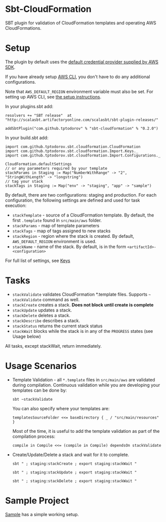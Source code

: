 Sbt-CloudFormation
==================

SBT plugin for validation of CloudFormation templates and operating AWS CloudFormations.

Setup
=====

The plugin by default uses the [default credential provider supplied by AWS SDK](http://docs.aws.amazon.com/AWSJavaSDK/latest/javadoc/com/amazonaws/auth/DefaultAWSCredentialsProviderChain.html).

If you have already setup [AWS CLI](http://aws.amazon.com/cli/), you don't have to do any additional configurations.

Note that `AWS_DEFAULT_REGION` environment variable must also be set. For setting up AWS CLI, see [the setup instructions](http://docs.aws.amazon.com/cli/latest/userguide/cli-chap-getting-started.html).

In your plugins.sbt add:
    
    resolvers += "SBT release"  at "http://scalasbt.artifactoryonline.com/scalasbt/sbt-plugin-releases/"
    
    addSbtPlugin("com.github.tptodorov" % "sbt-cloudformation" % "0.2.0")


In your build.sbt add:

    import com.github.tptodorov.sbt.cloudformation.CloudFormation
    import com.github.tptodorov.sbt.cloudformation.Import.Keys._
    import com.github.tptodorov.sbt.cloudformation.Import.Configurations._

    CloudFormation.defaultSettings
    // or any parameters required by your template
    stackParams in Staging := Map("NumberWithRange" -> "2", "StringWithLength" -> "longstring")
    // tag your stack
    stackTags in Staging := Map("env" -> "staging", "app" -> "sample")


By default, there are two configurations: staging and production. For each configuration, the following settings are defined and used for task execution:

 * `stackTemplate` - source of a CloudFormation template. By default, the first `.template` found in `src/main/aws` folder.
 * `stackParams` - map of template parameters  
 * `stackTags` - map of tags assigned to new stacks
 * `stackRegion` - region where the stack is created. By default, `AWS_DEFAULT_REGION` environment is used. 
 * `stackName` - name of the stack. By default, is in the form `<artifactId>-<configuration>`
  
For full list of settings, see [Keys](https://github.com/tptodorov/sbt-cloudformation/blob/master/src/main/scala/com/github/tptodorov/sbt/cloudformation/CloudFormation.scala)

Tasks
=====

 * `stackValidate` validates CloudFormation *.template files. Supports `~ stackValidate` command as well.
 * `stackCreate` creates a stack. **Does not block until create is complete**
 * `stackUpdate` updates a stack.
 * `stackDelete` deletes a stack.
 * `stackDescribe` describes a stack.
 * `stackStatus`  returns the current stack status
 * `stackWait` blocks while the stack is in any of the `PROGRESS` states (see Usage below)

All tasks, except stackWait, return immediately.

Usage Scenarios
=====

 * Template Validation - all `*.template` files in `src/main/aws` are validated during compilation. Continuous validation while you are developing your templates can be done by: 
   
    `sbt ~stackValidate`

    You can also specify where your templates are:
    
    `templatesSourceFolder <<= baseDirectory { _ / "src/main/resources" }`
    
    Most of the time, it is useful to add the template validation as part of the compilation process:
    
    `compile in Compile <<= (compile in Compile) dependsOn stackValidate`

 * Create/Update/Delete a stack and wait for it to complete. 
 
    `sbt " ; staging:stackCreate ; export staging:stackWait "`
    
    `sbt " ; staging:stackUpdate ; export staging:stackWait "`
    
    `sbt " ; staging:stackDelete ; export staging:stackWait "`
    
Sample Project
======

[Sample](https://github.com/tptodorov/sbt-cloudformation/tree/master/sample) has a simple working setup. 

